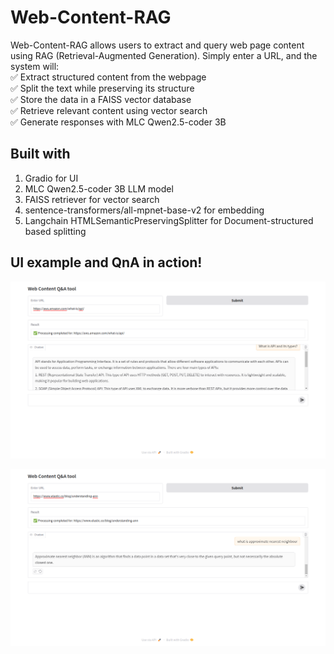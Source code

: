 # Web-Content-RAG

Web-Content-RAG allows users to extract and query web page content using RAG (Retrieval-Augmented Generation).
Simply enter a URL, and the system will:  
✅ Extract structured content from the webpage  
✅ Split the text while preserving its structure  
✅ Store the data in a FAISS vector database  
✅ Retrieve relevant content using vector search  
✅ Generate responses with MLC Qwen2.5-coder 3B  

## Built with
1. Gradio for UI
2. MLC Qwen2.5-coder 3B LLM model
3. FAISS retriever for vector search
4. sentence-transformers/all-mpnet-base-v2 for embedding
5. Langchain HTMLSemanticPreservingSplitter for Document-structured based splitting 


## UI example and QnA in action!
![example1](https://github.com/akhtarnadeem915/Web-content-RAG/blob/main/Screenshot%20from%202025-02-20%2019-37-57.png)

![example2](https://github.com/akhtarnadeem915/Web-content-RAG/blob/main/Screenshot%20from%202025-02-20%2019-39-04.png)
